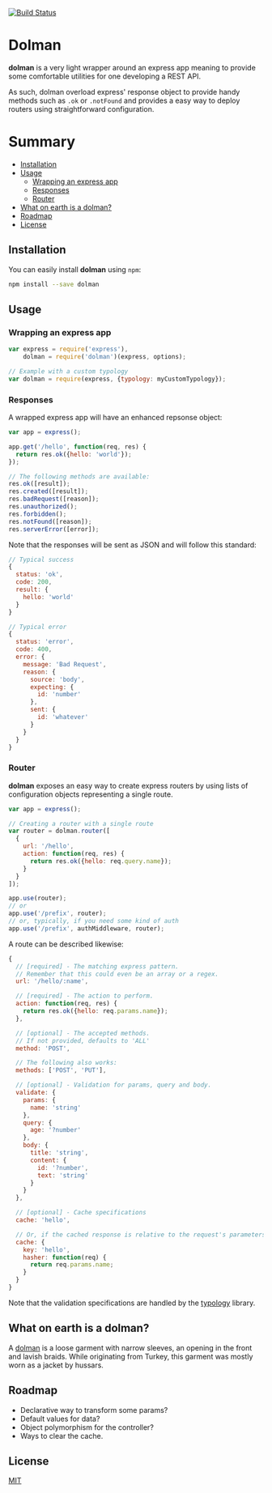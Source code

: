 [![Build Status](https://travis-ci.org/Yomguithereal/dolman.svg)](https://travis-ci.org/Yomguithereal/dolman)

# Dolman

**dolman** is a very light wrapper around an express app meaning to provide some comfortable utilities for one developing a REST API.

As such, dolman overload express' response object to provide handy methods such as `.ok` or `.notFound` and provides a easy way to deploy routers using straightforward configuration.

# Summary

* [Installation](#installation)
* [Usage](#usage)
  * [Wrapping an express app](#wrapping-an-express-app)
  * [Responses](#responses)
  * [Router](#router)
* [What on earth is a dolman?](#explanation)
* [Roadmap](#roadmap)
* [License](#license)

## Installation

You can easily install **dolman** using `npm`:

```bash
npm install --save dolman
```

## Usage

### Wrapping an express app

```js
var express = require('express'),
    dolman = require('dolman')(express, options);

// Example with a custom typology
var dolman = require(express, {typology: myCustomTypology});
```

### Responses

A wrapped express app will have an enhanced repsonse object:

```js
var app = express();

app.get('/hello', function(req, res) {
  return res.ok({hello: 'world'});
});

// The following methods are available:
res.ok([result]);
res.created([result]);
res.badRequest([reason]);
res.unauthorized();
res.forbidden();
res.notFound([reason]);
res.serverError([error]);
```

Note that the responses will be sent as JSON and will follow this standard:

```js
// Typical success
{
  status: 'ok',
  code: 200,
  result: {
    hello: 'world'
  }
}

// Typical error
{
  status: 'error',
  code: 400,
  error: {
    message: 'Bad Request',
    reason: {
      source: 'body',
      expecting: {
        id: 'number'
      },
      sent: {
        id: 'whatever'
      }
    }
  }
}
```

### Router

**dolman** exposes an easy way to create express routers by using lists of configuration objects representing a single route.

```js
var app = express();

// Creating a router with a single route
var router = dolman.router([
  {
    url: '/hello',
    action: function(req, res) {
      return res.ok({hello: req.query.name});
    }
  }
]);

app.use(router);
// or
app.use('/prefix', router);
// or, typically, if you need some kind of auth
app.use('/prefix', authMiddleware, router);
```

A route can be described likewise:

```js
{
  // [required] - The matching express pattern.
  // Remember that this could even be an array or a regex.
  url: '/hello/:name',

  // [required] - The action to perform.
  action: function(req, res) {
    return res.ok({hello: req.params.name});
  },

  // [optional] - The accepted methods.
  // If not provided, defaults to 'ALL'
  method: 'POST',

  // The following also works:
  methods: ['POST', 'PUT'],

  // [optional] - Validation for params, query and body.
  validate: {
    params: {
      name: 'string'
    },
    query: {
      age: '?number'
    },
    body: {
      title: 'string',
      content: {
        id: '?number',
        text: 'string'
      }
    }
  },

  // [optional] - Cache specifications
  cache: 'hello',

  // Or, if the cached response is relative to the request's parameters:
  cache: {
    key: 'hello',
    hasher: function(req) {
      return req.params.name;
    }
  }
}
```

Note that the validation specifications are handled by the [typology](https://github.com/jacomyal/typology) library.

<h2 id="explanation">What on earth is a dolman?</h2>

A [dolman](https://en.wikipedia.org/wiki/Dolman) is a loose garment with narrow sleeves, an opening in the front and lavish braids. While originating from Turkey, this garment was mostly worn as a jacket by hussars.

## Roadmap

* Declarative way to transform some params?
* Default values for data?
* Object polymorphism for the controller?
* Ways to clear the cache.

## License

[MIT](LICENSE.txt)
